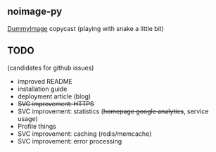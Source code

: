 ## noimage-py ##

[DummyImage](http://dummyimage.com/ "DummyImage") copycast (playing with snake a little bit)

## TODO ##

(candidates for github issues)

* improved README
* installation guide
* deployment article (blog)
* ~~SVC improvement: HTTPS~~
* SVC improvement: statistics (~~homepage google analytics~~, service usage)
* Profile things
* SVC improvement: caching (redis/memcache)
* SVC improvement: error processing 

